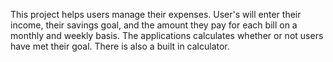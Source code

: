 This project helps users manage their expenses. User's will enter their income, their savings goal, and the amount they pay for each bill on a monthly and weekly basis. 
The applications calculates whether or not users have met their goal. There is also a built in calculator.
